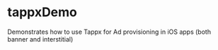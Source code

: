 # tappxDemo
Demonstrates how to use Tappx for Ad provisioning in iOS apps (both banner and interstitial)
